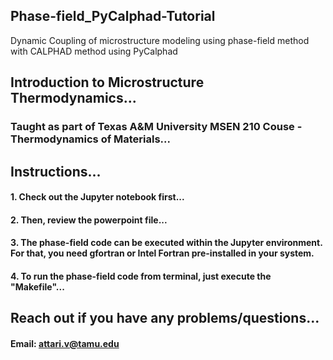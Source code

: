 ## Phase-field_PyCalphad-Tutorial
Dynamic Coupling of microstructure modeling using phase-field method with CALPHAD method using PyCalphad

## Introduction to Microstructure Thermodynamics...
### Taught as part of Texas A&M University MSEN 210 Couse - Thermodynamics of Materials...

## Instructions...
#### 1. Check out the Jupyter notebook first...
#### 2. Then, review the powerpoint file...
#### 3. The phase-field code can be executed within the Jupyter environment. For that, you need gfortran or Intel Fortran pre-installed in your system.
#### 4. To run the phase-field code from terminal, just execute the "Makefile"...



##  Reach out if you have any problems/questions...
#### Email: attari.v@tamu.edu 


